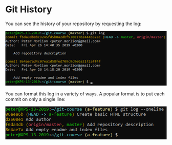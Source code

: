 # Git History

You can see the history of your repository by requesting the log:

![Git log](../../img/git-log.png)
 
You can format this log in a variety of ways. A popular format is to put each commit on only a single line:

![Git log](../../img/git-log-2.png)
